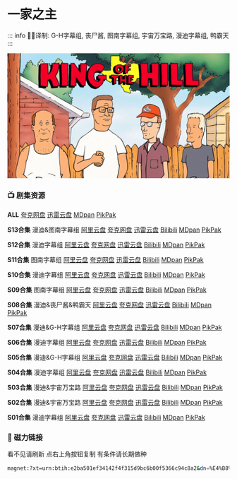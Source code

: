 # 一家之主

::: info
✍🏻译制: G-H字幕组, 丧尸酱, 图南字幕组, 宇宙万宝路, 漫迪字幕组, 鸭霸天
:::

![wp2499406.jpeg](wp2499406.jpeg)

### **📺 剧集资源**

**ALL**
[夸克网盘](https://pan.quark.cn/s/a246883a159a) [迅雷云盘](https://pan.xunlei.com/s/VNnhJkKcbm-9UwFldmH_5UqfA1?pwd=qs3e#) [MDpan](https://pan.mdsub.top/%E4%B8%80%E5%AE%B6%E4%B9%8B%E4%B8%BB) [PikPak](https://mypikpak.com/s/VNmWVnWkPp2tU0AMeCpmw5bbo1)

**S13合集** 漫迪&图南字幕组
[阿里云盘](https://www.aliyundrive.com/s/tcSjk87zXah) [夸克网盘](https://pan.quark.cn/s/a246883a159a) [迅雷云盘](https://pan.xunlei.com/s/VNnhJnxHRGbc2ARQHQ4a-3fAA1?pwd=g5hu#) [Bilibili](https://www.bilibili.com/video/BV1os411J7ga) [MDpan](https://pan.mdsub.top/%E4%B8%80%E5%AE%B6%E4%B9%8B%E4%B8%BB) [PikPak](https://mypikpak.com/s/VNmWVnWkPp2tU0AMeCpmw5bbo1)

**S12合集** 漫迪字幕组
[阿里云盘](https://www.aliyundrive.com/s/A8g6Vw2M4Hi) [夸克网盘](https://pan.quark.cn/s/a246883a159a) [迅雷云盘](https://pan.xunlei.com/s/VNnhJrKuW4p1gOsN30HXcSJzA1?pwd=k2i3#) [Bilibili](https://www.bilibili.com/video/BV1rx411876J/) [MDpan](https://pan.mdsub.top/%E4%B8%80%E5%AE%B6%E4%B9%8B%E4%B8%BB) [PikPak](https://mypikpak.com/s/VNmWVnWkPp2tU0AMeCpmw5bbo1)

**S11合集** 图南字幕组
[阿里云盘](https://www.aliyundrive.com/s/gQJtGFS8HqD) [夸克网盘](https://pan.quark.cn/s/a246883a159a) [迅雷云盘](https://pan.xunlei.com/s/VNnhJuWK6WxXC_eOBiyJ8ND6A1?pwd=uyci#) [Bilibili](https://www.bilibili.com/video/BV1Qx411E7dx) [MDpan](https://pan.mdsub.top/%E4%B8%80%E5%AE%B6%E4%B9%8B%E4%B8%BB) [PikPak](https://mypikpak.com/s/VNmWVnWkPp2tU0AMeCpmw5bbo1)

**S10合集** 漫迪字幕组
[阿里云盘](https://www.aliyundrive.com/s/xJ2ruYf2yww) [夸克网盘](https://pan.quark.cn/s/a246883a159a) [迅雷云盘](https://pan.xunlei.com/s/VNnhJxIOmkP7O8i9z1ArCX9oA1?pwd=8sdi#) [Bilibili](https://www.bilibili.com/video/BV19x41127pH) [MDpan](https://pan.mdsub.top/%E4%B8%80%E5%AE%B6%E4%B9%8B%E4%B8%BB) [PikPak](https://mypikpak.com/s/VNmWVnWkPp2tU0AMeCpmw5bbo1)

**S09合集** 图南字幕组
[阿里云盘](https://www.aliyundrive.com/s/xJ2ruYf2yww) [夸克网盘](https://pan.quark.cn/s/a246883a159a) [迅雷云盘](https://pan.xunlei.com/s/VNnhK-oYhvzwOUhb-xzwmpNlA1?pwd=dfq2#) [Bilibili](https://www.bilibili.com/video/BV1sx411h7DJ) [MDpan](https://pan.mdsub.top/%E4%B8%80%E5%AE%B6%E4%B9%8B%E4%B8%BB) [PikPak](https://mypikpak.com/s/VNmWVnWkPp2tU0AMeCpmw5bbo1)

**S08合集** 漫迪&丧尸酱&鸭霸天
[阿里云盘](https://www.aliyundrive.com/s/q8czykB2obU) [夸克网盘](https://pan.quark.cn/s/a246883a159a) [迅雷云盘](https://pan.xunlei.com/s/VNnhK2vwHNQyvE5d2_hP428CA1?pwd=8bbv#) [Bilibili](https://www.bilibili.com/video/BV1Dx411r7oP) [MDpan](https://pan.mdsub.top/%E4%B8%80%E5%AE%B6%E4%B9%8B%E4%B8%BB) [PikPak](https://mypikpak.com/s/VNmWVnWkPp2tU0AMeCpmw5bbo1)

**S07合集** 漫迪&G-H字幕组
[阿里云盘](https://www.aliyundrive.com/s/udSHRRAuo8e) [夸克网盘](https://pan.quark.cn/s/a246883a159a) [迅雷云盘](https://pan.xunlei.com/s/VNnhK6KKxzc0mf6COBL27i5KA1?pwd=4eyt#) [Bilibili](https://www.bilibili.com/video/BV1gs411R7eu) [MDpan](https://pan.mdsub.top/%E4%B8%80%E5%AE%B6%E4%B9%8B%E4%B8%BB) [PikPak](https://mypikpak.com/s/VNmWVnWkPp2tU0AMeCpmw5bbo1)

**S06合集** 漫迪字幕组
[阿里云盘](https://www.aliyundrive.com/s/ckhht7BJmYz) [夸克网盘](https://pan.quark.cn/s/a246883a159a) [迅雷云盘](https://pan.xunlei.com/s/VNnhK9c2xvfPlaWGTTE6N22-A1?pwd=6uir#) [Bilibili](https://www.bilibili.com/video/BV1Dx411T74p) [MDpan](https://pan.mdsub.top/%E4%B8%80%E5%AE%B6%E4%B9%8B%E4%B8%BB) [PikPak](https://mypikpak.com/s/VNmWVnWkPp2tU0AMeCpmw5bbo1)

**S05合集** 漫迪&G-H字幕组
[阿里云盘](https://www.aliyundrive.com/s/g8JRk9HPjSr) [夸克网盘](https://pan.quark.cn/s/a246883a159a) [迅雷云盘](https://pan.xunlei.com/s/VNnhKDExaNfg7FTjT3QcIzdnA1?pwd=uagq#) [Bilibili](https://www.bilibili.com/video/BV1fs41197t8) [MDpan](https://pan.mdsub.top/%E4%B8%80%E5%AE%B6%E4%B9%8B%E4%B8%BB) [PikPak](https://mypikpak.com/s/VNmWVnWkPp2tU0AMeCpmw5bbo1)

**S04合集** 漫迪字幕组
[阿里云盘](https://www.aliyundrive.com/s/ZX1jn1u7QgX) [夸克网盘](https://pan.quark.cn/s/a246883a159a) [迅雷云盘](https://pan.xunlei.com/s/VNnhKGPtig6iwEqUa6QdhSY7A1?pwd=9xwy#) [Bilibili](https://www.bilibili.com/video/BV1sx411273j) [MDpan](https://pan.mdsub.top/%E4%B8%80%E5%AE%B6%E4%B9%8B%E4%B8%BB) [PikPak](https://mypikpak.com/s/VNmWVnWkPp2tU0AMeCpmw5bbo1)

**S03合集** 漫迪&宇宙万宝路
[阿里云盘](https://www.aliyundrive.com/s/NqqCD342ebJ) [夸克网盘](https://pan.quark.cn/s/a246883a159a) [迅雷云盘](https://pan.xunlei.com/s/VNnhKKE0gIXcHGWlwnCiUJwXA1?pwd=ptn6#) [Bilibili](https://www.bilibili.com/video/BV1Hx41127L4) [MDpan](https://pan.mdsub.top/%E4%B8%80%E5%AE%B6%E4%B9%8B%E4%B8%BB) [PikPak](https://mypikpak.com/s/VNmWVnWkPp2tU0AMeCpmw5bbo1)

**S02合集** 漫迪&宇宙万宝路
[阿里云盘](https://www.aliyundrive.com/s/48a137Tr2v7) [夸克网盘](https://pan.quark.cn/s/a246883a159a) [迅雷云盘](https://pan.xunlei.com/s/VNnhKNkBVIOJAHKixEcQqKUPA1?pwd=v3aw#) [Bilibili](https://www.bilibili.com/video/BV1ns411s7ES) [MDpan](https://pan.mdsub.top/%E4%B8%80%E5%AE%B6%E4%B9%8B%E4%B8%BB) [PikPak](https://mypikpak.com/s/VNmWVnWkPp2tU0AMeCpmw5bbo1)

**S01合集** 漫迪字幕组
[阿里云盘](https://www.aliyundrive.com/s/ee6nXDejHcP) [夸克网盘](https://pan.quark.cn/s/a246883a159a) [迅雷云盘](https://pan.xunlei.com/s/VNnhKR40qQED-xeXOieLmTvdA1?pwd=u9fc#) [Bilibili](https://www.bilibili.com/video/BV1tx411P7H5/) [MDpan](https://pan.mdsub.top/%E4%B8%80%E5%AE%B6%E4%B9%8B%E4%B8%BB) [PikPak](https://mypikpak.com/s/VNmWVnWkPp2tU0AMeCpmw5bbo1)

### 🧲 磁力链接

看不见请刷新 点右上角按钮复制 有条件请长期做种

```bash
magnet:?xt=urn:btih:e2ba501ef34142f4f315d9bc6b00f5366c94c8a2&dn=%E4%B8%80%E5%AE%B6%E4%B9%8B%E4%B8%BB.King.Of.The.Hill.ALL.%E4%B8%AD%E6%96%87%E5%AD%97%E5%B9%95&tr=http%3A%2F%2F1337.abcvg.info%3A80%2Fannounce&tr=https%3A%2F%2F1337.abcvg.info%3A443%2Fannounce&tr=http%3A%2F%2Fbt.okmp3.ru%3A2710%2Fannounce&tr=http%3A%2F%2Fbvarf.tracker.sh%3A2086%2Fannounce&tr=http%3A%2F%2Fnyaa.tracker.wf%3A7777%2Fannounce&tr=http%3A%2F%2Fopen.acgnxtracker.com%3A80%2Fannounce&tr=http%3A%2F%2Fshare.camoe.cn%3A8080%2Fannounce&tr=http%3A%2F%2Ft.nyaatracker.com%3A80%2Fannounce&tr=http%3A%2F%2Ftorrentsmd.com%3A8080%2Fannounce&tr=http%3A%2F%2Ftracker.bt4g.com%3A2095%2Fannounce&tr=http%3A%2F%2Ftracker.electro-torrent.pl%3A80%2Fannounce&tr=http%3A%2F%2Ftracker.files.fm%3A6969%2Fannounce&tr=http%3A%2F%2Ftracker.gbitt.info%3A80%2Fannounce&tr=https%3A%2F%2Ftracker.gbitt.info%3A443%2Fannounce&tr=http%3A%2F%2Ftracker.ipv6tracker.org%3A80%2Fannounce&tr=http%3A%2F%2Ftracker.ipv6tracker.ru%3A80%2Fannounce&tr=http%3A%2F%2Ftracker.nartlof.com.br%3A6969%2Fannounce&tr=http%3A%2F%2Ftracker.renfei.net%3A8080%2Fannounce&tr=http%3A%2F%2Ftracker.tfile.co%3A80%2Fannounce&tr=http%3A%2F%2Fv6-tracker.0g.cx%3A6969%2Fannounce&tr=http%3A%2F%2Fwww.all4nothin.net%3A80%2Fannounce.php&tr=http%3A%2F%2Fwww.wareztorrent.com%3A80%2Fannounce&tr=https%3A%2F%2Ft1.hloli.org%3A443%2Fannounce&tr=https%3A%2F%2Ftr.burnabyhighstar.com%3A443%2Fannounce&tr=https%3A%2F%2Ftracker.kuroy.me%3A443%2Fannounce&tr=https%3A%2F%2Ftracker.lilithraws.cf%3A443%2Fannounce&tr=https%3A%2F%2Ftracker.lilithraws.org%3A443%2Fannounce&tr=https%3A%2F%2Ftracker.loligirl.cn%3A443%2Fannounce&tr=https%3A%2F%2Ftracker.tamersunion.org%3A443%2Fannounce&tr=https%3A%2F%2Ftracker.yemekyedim.com%3A443%2Fannounce&tr=https%3A%2F%2Ftracker1.520.jp%3A443%2Fannounce&tr=https%3A%2F%2Ftrackers.mlsub.net%3A443%2Fannounce&tr=https%3A%2F%2Fwww.peckservers.com%3A9443%2Fannounce&tr=udp%3A%2F%2Fapi.alarmasqueretaro.com%3A3074%2Fannounce&tr=udp%3A%2F%2Fd40969.acod.regrucolo.ru%3A6969%2Fannounce&tr=udp%3A%2F%2Fec2-18-191-163-220.us-east-2.compute.amazonaws.com%3A6969%2Fannounce&tr=udp%3A%2F%2Fepider.me%3A6969%2Fannounce&tr=udp%3A%2F%2Fexodus.desync.com%3A6969%2Fannounce&tr=udp%3A%2F%2Fipv6.fuuuuuck.com%3A6969%2Fannounce&tr=udp%3A%2F%2Fisk.richardsw.club%3A6969%2Fannounce&tr=udp%3A%2F%2Fmoonburrow.club%3A6969%2Fannounce&tr=udp%3A%2F%2Fmovies.zsw.ca%3A6969%2Fannounce&tr=udp%3A%2F%2Fns1.monolithindustries.com%3A6969%2Fannounce&tr=udp%3A%2F%2Fodd-hd.fr%3A6969%2Fannounce&tr=udp%3A%2F%2Foh.fuuuuuck.com%3A6969%2Fannounce&tr=udp%3A%2F%2Fopen.demonii.com%3A1337%2Fannounce&tr=udp%3A%2F%2Fopen.free-tracker.ga%3A6969%2Fannounce&tr=udp%3A%2F%2Fopen.stealth.si%3A80%2Fannounce&tr=udp%3A%2F%2Fopen.tracker.ink%3A6969%2Fannounce&tr=udp%3A%2F%2Fopen.u-p.pw%3A6969%2Fannounce&tr=udp%3A%2F%2Fopentor.org%3A2710%2Fannounce&tr=udp%3A%2F%2Fopentracker.io%3A6969%2Fannounce&tr=udp%3A%2F%2Fp4p.arenabg.com%3A1337%2Fannounce&tr=udp%3A%2F%2Fretracker.lanta.me%3A2710%2Fannounce&tr=udp%3A%2F%2Fretracker01-msk-virt.corbina.net%3A80%2Fannounce&tr=udp%3A%2F%2Fsabross.xyz%3A6969%2Fannounce&tr=udp%3A%2F%2Fthetracker.org%3A80%2Fannounce&tr=udp%3A%2F%2Fthouvenin.cloud%3A6969%2Fannounce&tr=udp%3A%2F%2Ftk1.trackerservers.com%3A8080%2Fannounce&tr=udp%3A%2F%2Ftracker-udp.gbitt.info%3A80%2Fannounce&tr=udp%3A%2F%2Ftracker.0x7c0.com%3A6969%2Fannounce&tr=udp%3A%2F%2Ftracker.cyberia.is%3A6969%2Fannounce&tr=udp%3A%2F%2Ftracker.dler.com%3A6969%2Fannounce&tr=udp%3A%2F%2Ftracker.doko.moe%3A6969%2Fannounce&tr=udp%3A%2F%2Ftracker.edkj.club%3A6969%2Fannounce&tr=udp%3A%2F%2Ftracker.fnix.net%3A6969%2Fannounce&tr=udp%3A%2F%2Ftracker.mirrorbay.org%3A6969%2Fannounce&tr=udp%3A%2F%2Ftracker.openbittorrent.com%3A6969%2Fannounce&tr=udp%3A%2F%2Ftracker.opentrackr.org%3A1337%2Fannounce&tr=udp%3A%2F%2Ftracker.skynetcloud.site%3A6969%2Fannounce&tr=udp%3A%2F%2Ftracker.skyts.net%3A6969%2Fannounce&tr=udp%3A%2F%2Ftracker.srv00.com%3A6969%2Fannounce&tr=udp%3A%2F%2Ftracker.t-rb.org%3A6969%2Fannounce&tr=udp%3A%2F%2Ftracker.theoks.net%3A6969%2Fannounce&tr=udp%3A%2F%2Ftracker.therarbg.com%3A6969%2Fannounce&tr=udp%3A%2F%2Ftracker.torrent.eu.org%3A451%2Fannounce&tr=udp%3A%2F%2Ftracker.torrust-demo.com%3A6969%2Fannounce&tr=udp%3A%2F%2Ftracker.tryhackx.org%3A6969%2Fannounce&tr=udp%3A%2F%2Ftracker1.bt.moack.co.kr%3A80%2Fannounce&tr=udp%3A%2F%2Ftracker2.dler.com%3A80%2Fannounce&tr=udp%3A%2F%2Ftracker3.itzmx.com%3A6961%2Fannounce&tr=udp%3A%2F%2Fttk2.nbaonlineservice.com%3A6969%2Fannounce&tr=udp%3A%2F%2Fu4.trakx.crim.ist%3A1337%2Fannounce&tr=udp%3A%2F%2Fu6.trakx.crim.ist%3A1337%2Fannounce&tr=udp%3A%2F%2Fuploads.gamecoast.net%3A6969%2Fannounce&tr=udp%3A%2F%2Fwepzone.net%3A6969%2Fannounce&tr=udp%3A%2F%2Fwww.torrent.eu.org%3A451%2Fannounce&tr=udp%3A%2F%2Fy.paranoid.agency%3A6969%2Fannounce&tr=udp%3A%2F%2Fyahor.of.by%3A6969%2Fannounce
```